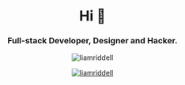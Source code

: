 <h1 align="center">Hi 👋</h1>
<h3 align="center">Full-stack Developer, Designer and Hacker.</h3>

<p align="center"> <img src="https://komarev.com/ghpvc/?username=liamriddell&label=Profile%20views&color=0e75b6&style=flat" alt="liamriddell" /> </p>

<p align="center"> <a href="https://github.com/ryo-ma/github-profile-trophy"><img src="https://github-profile-trophy.vercel.app/?username=liamriddell&theme=onedark&no-frame=true&no-bg=true&margin-w=15" alt="liamriddell" /></a> </p>
